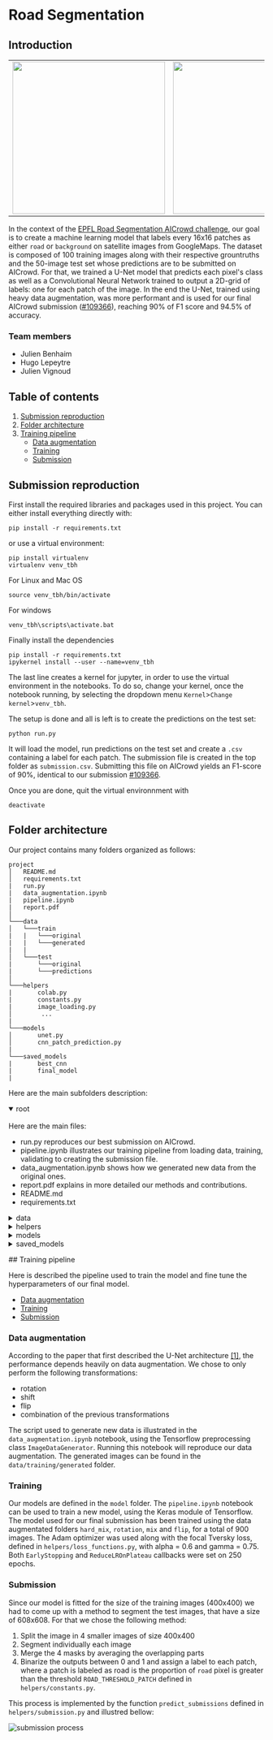 # Road Segmentation

<!-- ## On the empirical comparison between a data-augmented U-Net and a patch-wise CNN -->

## Introduction

<table>
    <tr>
        <td>
            <img src="assets/readme_img_1.png" width="300" height="300" />
        </td>
        <td>
            <img src="assets/readme_img_2.png" width="300" height="300" />
        </td>
    </tr>
</table>

In the context of the [EPFL Road Segmentation AICrowd challenge](https://www.aicrowd.com/challenges/epfl-ml-road-segmentation), our goal is to create a machine learning model that labels every 16x16 patches as either `road` or `background` on satellite images from GoogleMaps. The dataset is composed of 100 training images along with their respective grountruths and the 50-image test set whose predictions are to be submitted on AICrowd. 
For that, we trained a U-Net model that predicts each pixel's class as well as a Convolutional Neural Network trained to output a 2D-grid of labels: one for each patch of the image. In the end the U-Net, trained using heavy data augmentation, was more performant and is used for our final AICrowd submission ([#109366](https://www.aicrowd.com/challenges/epfl-ml-road-segmentation/submissions/109366)), reaching 90% of F1 score and 94.5% of accuracy.

### Team members
* Julien Benhaim
* Hugo Lepeytre
* Julien Vignoud 

## Table of contents

1. [Submission reproduction](#submission-reproduction)
2. [Folder architecture](#folder-architecture)
3. [Training pipeline](#training-pipeline)
    * [Data augmentation](#data-augmentation)
    * [Training](#training)
    * [Submission](#submission)

## Submission reproduction

First install the required libraries and packages used in this project. You can either install everything directly with:
```
pip install -r requirements.txt
```
or use a virtual environment:
```
pip install virtualenv
virtualenv venv_tbh
```
For Linux and Mac OS
```
source venv_tbh/bin/activate
```
For windows
```
venv_tbh\scripts\activate.bat 
```
Finally install the dependencies
```
pip install -r requirements.txt
ipykernel install --user --name=venv_tbh
```
The last line creates a kernel for jupyter, in order to use the virtual environment in the notebooks. To do so, change your kernel, once the notebook running, by selecting the dropdown menu `Kernel`>`Change kernel`>`venv_tbh`.


The setup is done and all is left is to create the predictions on the test set:
```
python run.py
```
It will load the model, run predictions on the test set and create a `.csv` containing a label for each patch.
The submission file is created in the top folder as `submission.csv`. Submitting this file on AICrowd yields an F1-score of 90%, identical to our submission [#109366](https://www.aicrowd.com/challenges/epfl-ml-road-segmentation/submissions/109366).

Once you are done, quit the virtual environnment with
```
deactivate
```

## Folder architecture

Our project contains many folders organized as follows:
```
project
│   README.md
│   requirements.txt
|   run.py    
|   data_augmentation.ipynb
|   pipeline.ipynb
|   report.pdf
│
└───data
│   └───train
|   |   └───original
|   |   └───generated
|   |
│   └───test
|       └───original
|       └───predictions 
│   
└───helpers
|       colab.py
|       constants.py
|       image_loading.py
│        ...
|
└───models
│       unet.py
│       cnn_patch_prediction.py
|
└───saved_models
|       best_cnn
|       final_model
|       
```

Here are the main subfolders description:
<details open>
    <summary>root</summary>
    <br/>
    Here are the main files:
    <ul>
    <li> run.py reproduces our best submission on AICrowd.
    <li> pipeline.ipynb illustrates our training pipeline from loading data, training, validating to creating the submission file.
    <li> data_augmentation.ipynb shows how we generated new data from the original ones.
    <li> report.pdf explains in more detailed our methods and contributions.
    <li> README.md
    <li> requirements.txt
    </ul>
</details>

<details>
    <summary>data</summary>
    <br>
    The data folder contains the training and test images. The first is composed of the 100 original images as well as the artificially created ones, in total around 1000 once you ran the `data_augmentation.ipynb` notebook. The test set folder contains two subfolders: the original ones with the images used for the AICrowd submission and the predictions folder, containing the predicted outputs as well as the masks superposed on the original images, to give a qualitative evaluation of our predictions.

</details>

<details>
    <summary>helpers</summary>
    <br>
    This folder contains the python scripts used during the pipeline or to run predictions.
    <br>
</details>

<details>
    <summary>models</summary>
    <br>
    models contains two files implementing the architecture our models:
    <ul>
    <li> best_cnn corresponds to the patch-wise CNN 
    <li> final_model is in fact the U-Net architecture that was used for our best submission.
    </ul>
</details>

<details>
    <summary>saved_models</summary>
    <br>
    saved_models is the folder used to store the trained models using the Keras module from Tensorflow.
</details>


## Training pipeline

Here is described the pipeline used to train the model and fine tune the hyperparameters of our final model.

* [Data augmentation](#data-augmentation)
* [Training](#training)
* [Submission](#submission)

### Data augmentation
According to the paper that first described the U-Net architecture [[1]](https://arxiv.org/pdf/1505.04597.pdf), the performance depends heavily on data augmentation.  We chose to only perform the following transformations:
* rotation
* shift
* flip
* combination of the previous transformations

The script used to generate new data is illustrated in the `data_augmentation.ipynb` notebook, using the Tensorflow preprocessing class `ImageDataGenerator`. Running this notebook will reproduce our data augmentation. The generated images can be found in the `data/training/generated` folder.

### Training

Our models are defined in the `model` folder. The `pipeline.ipynb` notebook can be used to train a new model, using the Keras module of Tensorflow. The model used for our final submission has been trained using the data augmentated folders `hard_mix`, `rotation`, `mix` and `flip`, for a total of 900 images. The Adam optimizer was used along with the focal Tversky loss, defined in `helpers/loss_functions.py`, with alpha = 0.6 and gamma = 0.75. Both `EarlyStopping` and `ReduceLROnPlateau` callbacks were set on 250 epochs.

### Submission

Since our model is fitted for the size of the training images (400x400) we had to come up with a method to segment the test images, that have a size of 608x608. For that we chose the following method:
1. Split the image in 4 smaller images of size 400x400
2. Segment individually each image
3. Merge the 4 masks by averaging the overlapping parts
4. Binarize the outputs between 0 and 1 and assign a label to each patch, where a patch is labeled as road is the proportion of `road` pixel is greater than the threshold `ROAD_THRESHOLD_PATCH` defined in `helpers/constants.py`.

This process is implemented by the function `predict_submissions` defined in `helpers/submission.py` and illustred bellow:

![submission process](assets/submission_visualisation.png)
